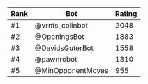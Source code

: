 Rank|Bot|Rating
---|---|---
#1|@vrnts_colinbot|2048
#2|@OpeningsBot|1883
#3|@DavidsGuterBot|1558
#4|@pawnrobot|1310
#5|@MinOpponentMoves|955
